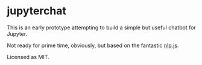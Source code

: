 # jupyterchat
This is an early prototype attempting to build a simple but useful chatbot for Jupyter.

Not ready for prime time, obviously, but based on the fantastic [nlp.js](https://github.com/axa-group/nlp.js).

Licensed as MIT.
